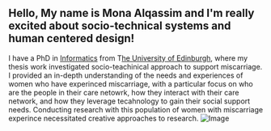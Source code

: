 ## Hello, My name is Mona Alqassim and I'm really excited about socio-technical systems and human centered design!

I have a PhD in [Informatics](https://www.ed.ac.uk/informatics) from T[he University of Edinburgh](https://www.ed.ac.uk/), where my thesis work investigated socio-teachinical approach to support miscarriage. I provided an in-depth understanding of the needs and experiences of women who have experinced miscarriage, with a particular focus on who are the people in their care netowrk, how they interact with their care network, and how they leverage tecahnology to gain their social support needs. Conducting research with this population of women with miscarriage experince necessitated creative approaches to research.
![Image](src)
